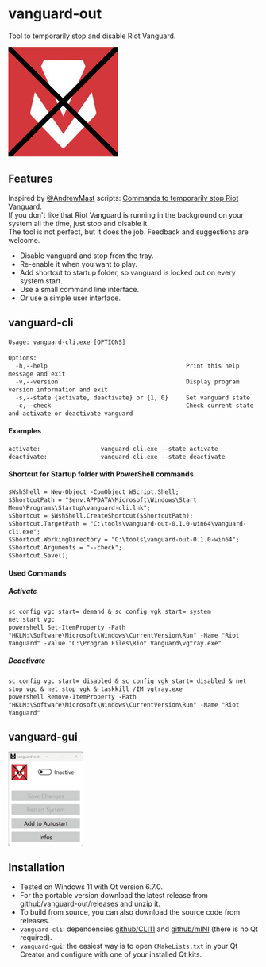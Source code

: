 # vanguard-out
Tool to temporarily stop and disable Riot Vanguard.


![icon](./vanguard-gui/icon.png)

## Features

Inspired by [@AndrewMast](https://gist.github.com/AndrewMast) scripts: [Commands to temporarily stop Riot Vanguard](https://gist.github.com/AndrewMast/742ac7e07c37096017e907b0fd8ec7bb#file-readme-md).  
If you don't like that Riot Vanguard is running in the background on your system all the time, just stop and disable it.  
The tool is not perfect, but it does the job. Feedback and suggestions are welcome.

- Disable vanguard and stop from the tray.
- Re-enable it when you want to play.
- Add shortcut to startup folder, so vanguard is locked out on every system start.
- Use a small command line interface.
- Or use a simple user interface.

## vanguard-cli
```
Usage: vanguard-cli.exe [OPTIONS]

Options:
  -h,--help                                       Print this help message and exit
  -v,--version                                    Display program version information and exit
  -s,--state {activate, deactivate} or {1, 0}     Set vanguard state
  -c,--check                                      Check current state and activate or deactivate vanguard
```

#### Examples
```
activate:                 vanguard-cli.exe --state activate
deactivate:               vanguard-cli.exe --state deactivate
```

#### Shortcut for Startup folder with PowerShell commands
```
$WshShell = New-Object -ComObject WScript.Shell;
$ShortcutPath = "$env:APPDATA\Microsoft\Windows\Start Menu\Programs\Startup\vanguard-cli.lnk";
$Shortcut = $WshShell.CreateShortcut($ShortcutPath);
$Shortcut.TargetPath = "C:\tools\vanguard-out-0.1.0-win64\vanguard-cli.exe";
$Shortcut.WorkingDirectory = "C:\tools\vanguard-out-0.1.0-win64";
$Shortcut.Arguments = "--check";
$Shortcut.Save();
```

#### Used Commands
##### Activate
```
sc config vgc start= demand & sc config vgk start= system
net start vgc
powershell Set-ItemProperty -Path "HKLM:\Software\Microsoft\Windows\CurrentVersion\Run" -Name "Riot Vanguard" -Value "C:\Program Files\Riot Vanguard\vgtray.exe"

```
##### Deactivate
```
sc config vgc start= disabled & sc config vgk start= disabled & net stop vgc & net stop vgk & taskkill /IM vgtray.exe
powershell Remove-ItemProperty -Path "HKLM:\Software\Microsoft\Windows\CurrentVersion\Run" -Name "Riot Vanguard"
```

## vanguard-gui

<img src="./docs/vanguard-gui.gif" width="30%"/>

## Installation
- Tested on Windows 11 with Qt version 6.7.0.
- For the portable version download the latest release from [github/vanguard-out/releases](https://github.com/Simon-12/vanguard-out/releases) and unzip it.
- To build from source, you can also download the source code from releases.
- `vanguard-cli`: dependencies [github/CLI11](https://github.com/CLIUtils/CLI11) and [github/mINI](https://github.com/metayeti/mINI) (there is no Qt required).
- `vanguard-gui`: the easiest way is to open `CMakeLists.txt` in your Qt Creator and configure with one of your installed Qt kits.
